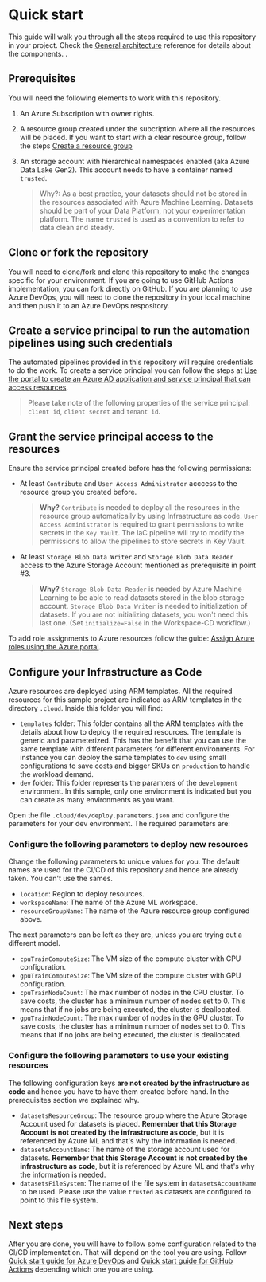 # Quick start

This guide will walk you through all the steps required to use this repository in your project. Check the [General architecture](architecture.md) reference for details about the components. .

## Prerequisites

You will need the following elements to work with this repository.

1. An Azure Subscription with owner rights.
2. A resource group created under the subcription where all the resources will be placed. If you want to start with a clear resource group, follow the steps [Create a resource group](https://docs.microsoft.com/en-us/azure/azure-resource-manager/management/manage-resource-groups-portal#create-resource-groups)
3. An storage account with hierarchical namespaces enabled (aka Azure Data Lake Gen2). This account needs to have a container named `trusted`.

    > Why?: As a best practice, your datasets should not be stored in the resources associated with Azure Machine Learning. Datasets should be part of your Data Platform, not your experimentation platform. The name `trusted` is used as a convention to refer to data clean and steady.

## Clone or fork the repository

You will need to clone/fork and clone this repository to make the changes specific for your environment. If you are going to use GitHub Actions implementation, you can fork directly on GitHub. If you are planning to use Azure DevOps, you will need to clone the repository in your local machine and then push it to an Azure DevOps respository.

## Create a service principal to run the automation pipelines using such credentials

The automated pipelines provided in this repository will require credentials to do the work. To create a service principal you can follow the steps at [Use the portal to create an Azure AD application and service principal that can access resources](https://docs.microsoft.com/en-us/azure/active-directory/develop/howto-create-service-principal-portal).

> Please take note of the following properties of the service principal: `client id`, `client secret` and `tenant id`.

## Grant the service principal access to the resources

Ensure the service principal created before has the following permissions:

 - At least `Contribute` and `User Access Administrator` acccess to the resource group you created before.

    > **Why?** `Contribute` is needed to deploy all the resources in the resource group automatically by using Infrastructure as code. `User Access Administrator` is required to grant permissions to write secrets in the `Key Vault`. The IaC pipeline will try to modify the permissions to allow the pipelines to store secrets in Key Vault.

 - At least `Storage Blob Data Writer` and `Storage Blob Data Reader` access to the Azure Storage Account mentioned as prerequisite in point #3.

    > **Why?** `Storage Blob Data Reader` is needed by Azure Machine Learning to be able to read datasets stored in the blob storage account. `Storage Blob Data Writer` is needed to initialization of datasets. If you are not initializing datasets, you won't need this last one. (Set `initialize=False` in the Workspace-CD workflow.)

To add role assignments to Azure resources follow the guide: [Assign Azure roles using the Azure portal](https://docs.microsoft.com/en-us/azure/role-based-access-control/role-assignments-portal?tabs=current).

## Configure your Infrastructure as Code

Azure resources are deployed using ARM templates. All the required resources for this sample project are indicated as ARM templates in the directory `.cloud`. Inside this folder you will find:

- `templates` folder: This folder contains all the ARM templates with the details about how to deploy the required resources. The template is generic and parameterized. This has the benefit that you can use the same template with different parameters for different environments. For instance you can deploy the same templates to `dev` using small configurations to save costs and bigger SKUs on `production` to handle the workload demand.
- `dev` folder: This folder represents the paramters of the `development` environment. In this sample, only one environment is indicated but you can create as many environments as you want. 

Open the file `.cloud/dev/deploy.parameters.json` and configure the parameters for your dev environment. The required parameters are:

### Configure the following parameters to deploy new resources

Change the following parameters to unique values for you. The default names are used for the CI/CD of this repository and hence are already taken. You can't use the sames.

 - `location`: Region to deploy resources.
 - `workspaceName`: The name of the Azure ML workspace.
 - `resourceGroupName`: The name of the Azure resource group configured above.

The next parameters can be left as they are, unless you are trying out a different model.
 - `cpuTrainComputeSize`: The VM size of the compute cluster with CPU configuration.
 - `gpuTrainComputeSize`: The VM size of the compute cluster with GPU configuration.
 - `cpuTrainNodeCount`: The max number of nodes in the CPU cluster. To save costs, the cluster has a minimun number of nodes set to 0. This means that if no jobs are being executed, the cluster is deallocated.
 - `gpuTrainNodeCount`: The max number of nodes in the GPU cluster. To save costs, the cluster has a minimun number of nodes set to 0. This means that if no jobs are being executed, the cluster is deallocated.

### Configure the following parameters to use your existing resources

The following configuration keys **are not created by the infrastructure as code** and hence you have to have them created before hand. In the prerequisites section we explained why.

 - `datasetsResourceGroup`: The resource group where the Azure Storage Account used for datasets is placed. **Remember that this Storage Account is not created by the infrastructure as code**, but it is referenced by Azure ML and that's why the information is needed.
 - `datasetsAccountName`: The name of the storage account used for datasets. **Remember that this Storage Account is not created by the infrastructure as code**, but it is referenced by Azure ML and that's why the information is needed.
 - `datasetsFileSystem`: The name of the file system in `datasetsAccountName` to be used. Please use the value `trusted` as datasets are configured to point to this file system.

## Next steps

After you are done, you will have to follow some configuration related to the CI/CD implementation. That will depend on the tool you are using. Follow [Quick start guide for Azure DevOps](quickstart-devops.md) and [Quick start guide for GitHub Actions](quickstart-github.md) depending which one you are using.
